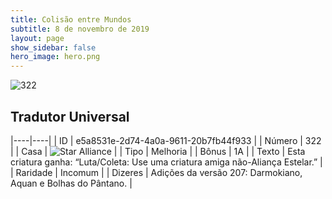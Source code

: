 ```yaml
---
title: Colisão entre Mundos
subtitle: 8 de novembro de 2019
layout: page
show_sidebar: false
hero_image: hero.png
---
```


![322](https://cdn.keyforgegame.com/media/card_front/pt/452_322_73GMCQ3XHVG8_pt.png)

## Tradutor Universal

|----|----|
| ID | e5a8531e-2d74-4a0a-9611-20b7fb44f933 |
| Número | 322 |
| Casa | ![Star Alliance](https://archonarcana.com/images/thumb/7/7d/Star_Alliance.png/22px-Star_Alliance.png "Aliança Estelar") |
| Tipo | Melhoria |
| Bônus | 1A |
| Texto | Esta criatura ganha: “Luta/Coleta: Use uma criatura amiga não-Aliança Estelar.” |
| Raridade | Incomum |
| Dizeres | Adições da versão 207: Darmokiano,  Aquan e Bolhas do Pântano. |
